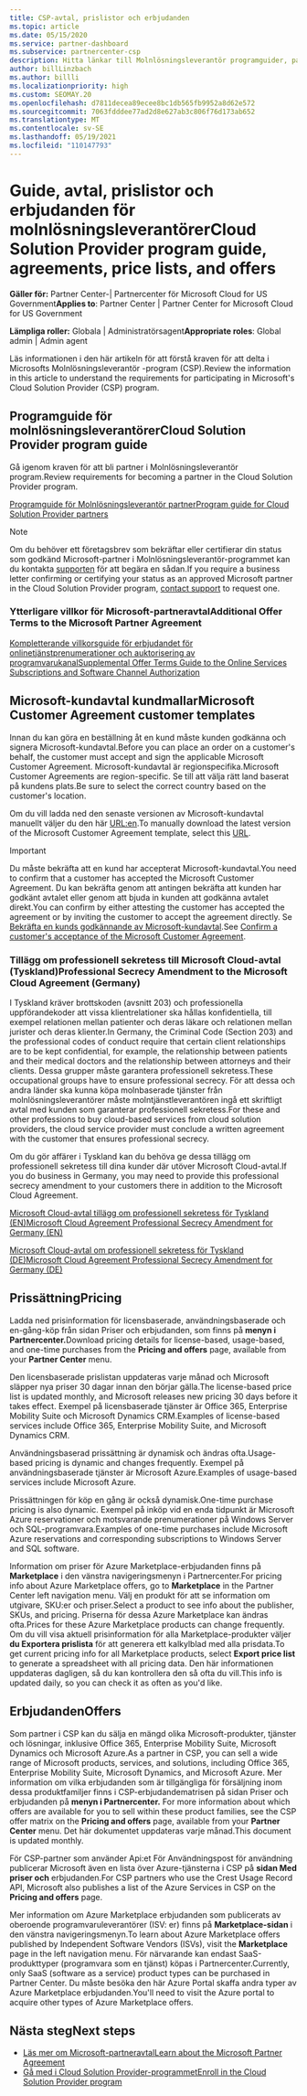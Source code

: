 ```yaml
---
title: CSP-avtal, prislistor och erbjudanden
ms.topic: article
ms.date: 05/15/2020
ms.service: partner-dashboard
ms.subservice: partnercenter-csp
description: Hitta länkar till Molnlösningsleverantör programguider, partneravtal, kundavtal, prislistor och erbjudanden.
author: billLinzbach
ms.author: billli
ms.localizationpriority: high
ms.custom: SEOMAY.20
ms.openlocfilehash: d7811decea89ecee8bc1db565fb9952a8d62e572
ms.sourcegitcommit: 7063fdddee77ad2d8e627ab3c806f76d173ab652
ms.translationtype: MT
ms.contentlocale: sv-SE
ms.lasthandoff: 05/19/2021
ms.locfileid: "110147793"
---
```

# <a name="cloud-solution-provider-program-guide-agreements-price-lists-and-offers"></a><span data-ttu-id="0b79c-103">Guide, avtal, prislistor och erbjudanden för molnlösningsleverantörer</span><span class="sxs-lookup"><span data-stu-id="0b79c-103">Cloud Solution Provider program guide, agreements, price lists, and offers</span></span>

<span data-ttu-id="0b79c-104">**Gäller för:** Partner Center-| Partnercenter för Microsoft Cloud for US Government</span><span class="sxs-lookup"><span data-stu-id="0b79c-104">**Applies to**: Partner Center | Partner Center for Microsoft Cloud for US Government</span></span>

<span data-ttu-id="0b79c-105">**Lämpliga roller:** Globala | Administratörsagent</span><span class="sxs-lookup"><span data-stu-id="0b79c-105">**Appropriate roles**: Global admin | Admin agent</span></span>

<span data-ttu-id="0b79c-106">Läs informationen i den här artikeln för att förstå kraven för att delta i Microsofts Molnlösningsleverantör -program (CSP).</span><span class="sxs-lookup"><span data-stu-id="0b79c-106">Review the information in this article to understand the requirements for participating in Microsoft's Cloud Solution Provider (CSP) program.</span></span>

## <a name="cloud-solution-provider-program-guide"></a><span data-ttu-id="0b79c-107">Programguide för molnlösningsleverantörer</span><span class="sxs-lookup"><span data-stu-id="0b79c-107">Cloud Solution Provider program guide</span></span>

<span data-ttu-id="0b79c-108">Gå igenom kraven för att bli partner i Molnlösningsleverantör program.</span><span class="sxs-lookup"><span data-stu-id="0b79c-108">Review requirements for becoming a partner in the Cloud Solution Provider program.</span></span>

[<span data-ttu-id="0b79c-109">Programguide för Molnlösningsleverantör partner</span><span class="sxs-lookup"><span data-stu-id="0b79c-109">Program guide for Cloud Solution Provider partners</span></span>](https://go.microsoft.com/fwlink/p/?LinkId=617100)

>[!Note]
><span data-ttu-id="0b79c-110">Om du behöver ett företagsbrev som bekräftar eller certifierar din status som godkänd Microsoft-partner i Molnlösningsleverantör-programmet kan du kontakta [supporten](https://partner.microsoft.com/pcv/servicerequests/create) för att begära en sådan.</span><span class="sxs-lookup"><span data-stu-id="0b79c-110">If you require a business letter confirming or certifying your status as an approved Microsoft partner in the Cloud Solution Provider program, [contact support](https://partner.microsoft.com/pcv/servicerequests/create) to request one.</span></span>

### <a name="additional-offer-terms-to-the-microsoft-partner-agreement"></a><span data-ttu-id="0b79c-111">Ytterligare villkor för Microsoft-partneravtal</span><span class="sxs-lookup"><span data-stu-id="0b79c-111">Additional Offer Terms to the Microsoft Partner Agreement</span></span>

[<span data-ttu-id="0b79c-112">Kompletterande villkorsguide för erbjudandet för onlinetjänstprenumerationer och auktorisering av programvarukanal</span><span class="sxs-lookup"><span data-stu-id="0b79c-112">Supplemental Offer Terms Guide to the Online Services Subscriptions and Software Channel Authorization</span></span>](https://query.prod.cms.rt.microsoft.com/cms/api/am/binary/RE3NOo7)

## <a name="microsoft-customer-agreement-customer-templates"></a><span data-ttu-id="0b79c-113">Microsoft-kundavtal kundmallar</span><span class="sxs-lookup"><span data-stu-id="0b79c-113">Microsoft Customer Agreement customer templates</span></span>

<span data-ttu-id="0b79c-114">Innan du kan göra en beställning åt en kund måste kunden godkänna och signera Microsoft-kundavtal.</span><span class="sxs-lookup"><span data-stu-id="0b79c-114">Before you can place an order on a customer's behalf, the customer must accept and sign the applicable Microsoft Customer Agreement.</span></span> <span data-ttu-id="0b79c-115">Microsoft-kundavtal är regionspecifika.</span><span class="sxs-lookup"><span data-stu-id="0b79c-115">Microsoft Customer Agreements are region-specific.</span></span> <span data-ttu-id="0b79c-116">Se till att välja rätt land baserat på kundens plats.</span><span class="sxs-lookup"><span data-stu-id="0b79c-116">Be sure to select the correct country based on the customer's location.</span></span>

<span data-ttu-id="0b79c-117">Om du vill ladda ned den senaste versionen av Microsoft-kundavtal manuellt väljer du den här [URL:en](https://aka.ms/customeragreement).</span><span class="sxs-lookup"><span data-stu-id="0b79c-117">To manually download the latest version of the Microsoft Customer Agreement template, select this [URL](https://aka.ms/customeragreement).</span></span>

>[!IMPORTANT]
><span data-ttu-id="0b79c-118">Du måste bekräfta att en kund har accepterat Microsoft-kundavtal.</span><span class="sxs-lookup"><span data-stu-id="0b79c-118">You need to confirm that a customer has accepted the Microsoft Customer Agreement.</span></span> <span data-ttu-id="0b79c-119">Du kan bekräfta genom att antingen bekräfta att kunden har godkänt avtalet eller genom att bjuda in kunden att godkänna avtalet direkt.</span><span class="sxs-lookup"><span data-stu-id="0b79c-119">You can confirm by either attesting the customer has accepted the agreement or by inviting the customer to accept the agreement directly.</span></span> <span data-ttu-id="0b79c-120">Se [Bekräfta en kunds godkännande av Microsoft-kundavtal](confirm-customer-agreement.md).</span><span class="sxs-lookup"><span data-stu-id="0b79c-120">See [Confirm a customer's acceptance of the Microsoft Customer Agreement](confirm-customer-agreement.md).</span></span>

### <a name="professional-secrecy-amendment-to-the-microsoft-cloud-agreement-germany"></a><span data-ttu-id="0b79c-121">Tillägg om professionell sekretess till Microsoft Cloud-avtal (Tyskland)</span><span class="sxs-lookup"><span data-stu-id="0b79c-121">Professional Secrecy Amendment to the Microsoft Cloud Agreement (Germany)</span></span>

<span data-ttu-id="0b79c-122">I Tyskland kräver brottskoden (avsnitt 203) och professionella uppförandekoder att vissa klientrelationer ska hållas konfidentiella, till exempel relationen mellan patienter och deras läkare och relationen mellan jurister och deras klienter.</span><span class="sxs-lookup"><span data-stu-id="0b79c-122">In Germany, the Criminal Code (Section 203) and the professional codes of conduct require that certain client relationships are to be kept confidential, for example, the relationship between patients and their medical doctors and the relationship between attorneys and their clients.</span></span> <span data-ttu-id="0b79c-123">Dessa grupper måste garantera professionell sekretess.</span><span class="sxs-lookup"><span data-stu-id="0b79c-123">These occupational groups have to ensure professional secrecy.</span></span> <span data-ttu-id="0b79c-124">För att dessa och andra länder ska kunna köpa molnbaserade tjänster från molnlösningsleverantörer måste molntjänstleverantören ingå ett skriftligt avtal med kunden som garanterar professionell sekretess.</span><span class="sxs-lookup"><span data-stu-id="0b79c-124">For these and other professions to buy cloud-based services from cloud solution providers, the cloud service provider must conclude a written agreement with the customer that ensures professional secrecy.</span></span>

<span data-ttu-id="0b79c-125">Om du gör affärer i Tyskland kan du behöva ge dessa tillägg om professionell sekretess till dina kunder där utöver Microsoft Cloud-avtal.</span><span class="sxs-lookup"><span data-stu-id="0b79c-125">If you do business in Germany, you may need to provide this professional secrecy amendment to your customers there in addition to the Microsoft Cloud Agreement.</span></span>

[<span data-ttu-id="0b79c-126">Microsoft Cloud-avtal tillägg om professionell sekretess för Tyskland (EN)</span><span class="sxs-lookup"><span data-stu-id="0b79c-126">Microsoft Cloud Agreement Professional Secrecy Amendment for Germany (EN)</span></span>](https://go.microsoft.com/fwlink/?linkid=2030827&clcid=0x409)

[<span data-ttu-id="0b79c-127">Microsoft Cloud-avtal om professionell sekretess för Tyskland (DE)</span><span class="sxs-lookup"><span data-stu-id="0b79c-127">Microsoft Cloud Agreement Professional Secrecy Amendment for Germany (DE)</span></span>](https://go.microsoft.com/fwlink/?linkid=2030827&clcid=0x407)

## <a name="pricing"></a><span data-ttu-id="0b79c-128">Prissättning</span><span class="sxs-lookup"><span data-stu-id="0b79c-128">Pricing</span></span>

<span data-ttu-id="0b79c-129">Ladda ned prisinformation för licensbaserade, användningsbaserade och  en-gång-köp från sidan Priser och erbjudanden, som finns på **menyn i Partnercenter.**</span><span class="sxs-lookup"><span data-stu-id="0b79c-129">Download pricing details for license-based, usage-based, and one-time purchases from the **Pricing and offers** page, available from your **Partner Center** menu.</span></span>

<span data-ttu-id="0b79c-130">Den licensbaserade prislistan uppdateras varje månad och Microsoft släpper nya priser 30 dagar innan den börjar gälla.</span><span class="sxs-lookup"><span data-stu-id="0b79c-130">The license-based price list is updated monthly, and Microsoft releases new pricing 30 days before it takes effect.</span></span> <span data-ttu-id="0b79c-131">Exempel på licensbaserade tjänster är Office 365, Enterprise Mobility Suite och Microsoft Dynamics CRM.</span><span class="sxs-lookup"><span data-stu-id="0b79c-131">Examples of license-based services include Office 365, Enterprise Mobility Suite, and Microsoft Dynamics CRM.</span></span> 

<span data-ttu-id="0b79c-132">Användningsbaserad prissättning är dynamisk och ändras ofta.</span><span class="sxs-lookup"><span data-stu-id="0b79c-132">Usage-based pricing is dynamic and changes frequently.</span></span> <span data-ttu-id="0b79c-133">Exempel på användningsbaserade tjänster är Microsoft Azure.</span><span class="sxs-lookup"><span data-stu-id="0b79c-133">Examples of usage-based services include Microsoft Azure.</span></span>

<span data-ttu-id="0b79c-134">Prissättningen för köp en gång är också dynamisk.</span><span class="sxs-lookup"><span data-stu-id="0b79c-134">One-time purchase pricing is also dynamic.</span></span> <span data-ttu-id="0b79c-135">Exempel på inköp vid en enda tidpunkt är Microsoft Azure reservationer och motsvarande prenumerationer på Windows Server och SQL-programvara.</span><span class="sxs-lookup"><span data-stu-id="0b79c-135">Examples of one-time purchases include Microsoft Azure reservations and corresponding subscriptions to Windows Server and SQL software.</span></span>

<span data-ttu-id="0b79c-136">Information om priser för Azure Marketplace-erbjudanden finns på **Marketplace** i den vänstra navigeringsmenyn i Partnercenter.</span><span class="sxs-lookup"><span data-stu-id="0b79c-136">For pricing info about Azure Marketplace offers, go to **Marketplace** in the Partner Center left navigation menu.</span></span> <span data-ttu-id="0b79c-137">Välj en produkt för att se information om utgivare, SKU:er och priser.</span><span class="sxs-lookup"><span data-stu-id="0b79c-137">Select a product to see info about the publisher, SKUs, and pricing.</span></span> <span data-ttu-id="0b79c-138">Priserna för dessa Azure Marketplace kan ändras ofta.</span><span class="sxs-lookup"><span data-stu-id="0b79c-138">Prices for these Azure Marketplace products can change frequently.</span></span> <span data-ttu-id="0b79c-139">Om du vill visa aktuell prisinformation för alla Marketplace-produkter väljer **du Exportera prislista** för att generera ett kalkylblad med alla prisdata.</span><span class="sxs-lookup"><span data-stu-id="0b79c-139">To get current pricing info for all Marketplace products, select **Export price list** to generate a spreadsheet with all pricing data.</span></span> <span data-ttu-id="0b79c-140">Den här informationen uppdateras dagligen, så du kan kontrollera den så ofta du vill.</span><span class="sxs-lookup"><span data-stu-id="0b79c-140">This info is updated daily, so you can check it as often as you'd like.</span></span>

## <a name="offers"></a><span data-ttu-id="0b79c-141">Erbjudanden</span><span class="sxs-lookup"><span data-stu-id="0b79c-141">Offers</span></span>

<span data-ttu-id="0b79c-142">Som partner i CSP kan du sälja en mängd olika Microsoft-produkter, tjänster och lösningar, inklusive Office 365, Enterprise Mobility Suite, Microsoft Dynamics och Microsoft Azure.</span><span class="sxs-lookup"><span data-stu-id="0b79c-142">As a partner in CSP, you can sell a wide range of Microsoft products, services, and solutions, including Office 365, Enterprise Mobility Suite, Microsoft Dynamics, and Microsoft Azure.</span></span> <span data-ttu-id="0b79c-143">Mer information om vilka erbjudanden som är tillgängliga för försäljning inom dessa produktfamiljer finns i CSP-erbjudandematrisen på sidan Priser och erbjudanden på **menyn i Partnercenter.** </span><span class="sxs-lookup"><span data-stu-id="0b79c-143">For more information about which offers are available for you to sell within these product families, see the CSP offer matrix on the **Pricing and offers** page, available from your **Partner Center** menu.</span></span> <span data-ttu-id="0b79c-144">Det här dokumentet uppdateras varje månad.</span><span class="sxs-lookup"><span data-stu-id="0b79c-144">This document is updated monthly.</span></span>

<span data-ttu-id="0b79c-145">För CSP-partner som använder Api:et För Användningspost för användning publicerar Microsoft även en lista över Azure-tjänsterna i CSP på **sidan Med priser och** erbjudanden.</span><span class="sxs-lookup"><span data-stu-id="0b79c-145">For CSP partners who use the Crest Usage Record API, Microsoft also publishes a list of the Azure Services in CSP on the **Pricing and offers** page.</span></span>

<span data-ttu-id="0b79c-146">Mer information om Azure Marketplace erbjudanden som publicerats av oberoende programvaruleverantörer (ISV: er) finns på **Marketplace-sidan** i den vänstra navigeringsmenyn.</span><span class="sxs-lookup"><span data-stu-id="0b79c-146">To learn about Azure Marketplace offers published by Independent Software Vendors  (ISVs), visit the **Marketplace** page in the left navigation menu.</span></span> <span data-ttu-id="0b79c-147">För närvarande kan endast SaaS-produkttyper (programvara som en tjänst) köpas i Partnercenter.</span><span class="sxs-lookup"><span data-stu-id="0b79c-147">Currently, only SaaS (software as a service) product types can be purchased in Partner Center.</span></span> <span data-ttu-id="0b79c-148">Du måste besöka den här Azure Portal skaffa andra typer av Azure Marketplace erbjudanden.</span><span class="sxs-lookup"><span data-stu-id="0b79c-148">You'll need to visit the Azure portal to acquire other types of Azure Marketplace offers.</span></span>

## <a name="next-steps"></a><span data-ttu-id="0b79c-149">Nästa steg</span><span class="sxs-lookup"><span data-stu-id="0b79c-149">Next steps</span></span>

- [<span data-ttu-id="0b79c-150">Läs mer om Microsoft-partneravtal</span><span class="sxs-lookup"><span data-stu-id="0b79c-150">Learn about the Microsoft Partner Agreement</span></span>](microsoft-partner-agreement.md)
- [<span data-ttu-id="0b79c-151">Gå med i Cloud Solution Provider-programmet</span><span class="sxs-lookup"><span data-stu-id="0b79c-151">Enroll in the Cloud Solution Provider program</span></span>](enrolling-in-the-csp-program.md)
